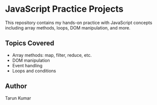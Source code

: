 # JavaScript Practice Projects

This repository contains my hands-on practice with JavaScript concepts including array methods, loops, DOM manipulation, and more.

## Topics Covered
- Array methods: map, filter, reduce, etc.
- DOM manipulation
- Event handling
- Loops and conditions

## Author
Tarun Kumar
